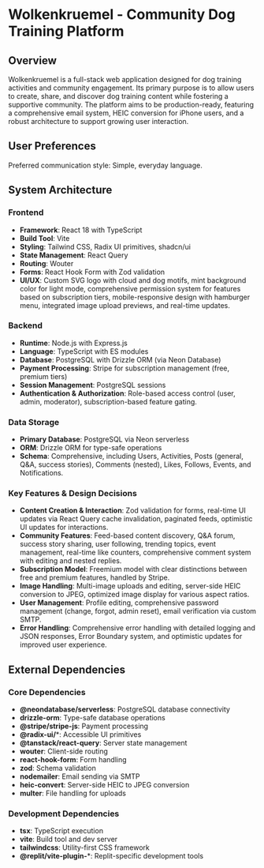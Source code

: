 # Wolkenkruemel - Community Dog Training Platform

## Overview
Wolkenkruemel is a full-stack web application designed for dog training activities and community engagement. Its primary purpose is to allow users to create, share, and discover dog training content while fostering a supportive community. The platform aims to be production-ready, featuring a comprehensive email system, HEIC conversion for iPhone users, and a robust architecture to support growing user interaction.

## User Preferences
Preferred communication style: Simple, everyday language.

## System Architecture

### Frontend
- **Framework**: React 18 with TypeScript
- **Build Tool**: Vite
- **Styling**: Tailwind CSS, Radix UI primitives, shadcn/ui
- **State Management**: React Query
- **Routing**: Wouter
- **Forms**: React Hook Form with Zod validation
- **UI/UX**: Custom SVG logo with cloud and dog motifs, mint background color for light mode, comprehensive permission system for features based on subscription tiers, mobile-responsive design with hamburger menu, integrated image upload previews, and real-time updates.

### Backend
- **Runtime**: Node.js with Express.js
- **Language**: TypeScript with ES modules
- **Database**: PostgreSQL with Drizzle ORM (via Neon Database)
- **Payment Processing**: Stripe for subscription management (free, premium tiers)
- **Session Management**: PostgreSQL sessions
- **Authentication & Authorization**: Role-based access control (user, admin, moderator), subscription-based feature gating.

### Data Storage
- **Primary Database**: PostgreSQL via Neon serverless
- **ORM**: Drizzle ORM for type-safe operations
- **Schema**: Comprehensive, including Users, Activities, Posts (general, Q&A, success stories), Comments (nested), Likes, Follows, Events, and Notifications.

### Key Features & Design Decisions
- **Content Creation & Interaction**: Zod validation for forms, real-time UI updates via React Query cache invalidation, paginated feeds, optimistic UI updates for interactions.
- **Community Features**: Feed-based content discovery, Q&A forum, success story sharing, user following, trending topics, event management, real-time like counters, comprehensive comment system with editing and nested replies.
- **Subscription Model**: Freemium model with clear distinctions between free and premium features, handled by Stripe.
- **Image Handling**: Multi-image uploads and editing, server-side HEIC conversion to JPEG, optimized image display for various aspect ratios.
- **User Management**: Profile editing, comprehensive password management (change, forgot, admin reset), email verification via custom SMTP.
- **Error Handling**: Comprehensive error handling with detailed logging and JSON responses, Error Boundary system, and optimistic updates for improved user experience.

## External Dependencies

### Core Dependencies
- **@neondatabase/serverless**: PostgreSQL database connectivity
- **drizzle-orm**: Type-safe database operations
- **@stripe/stripe-js**: Payment processing
- **@radix-ui/***: Accessible UI primitives
- **@tanstack/react-query**: Server state management
- **wouter**: Client-side routing
- **react-hook-form**: Form handling
- **zod**: Schema validation
- **nodemailer**: Email sending via SMTP
- **heic-convert**: Server-side HEIC to JPEG conversion
- **multer**: File handling for uploads

### Development Dependencies
- **tsx**: TypeScript execution
- **vite**: Build tool and dev server
- **tailwindcss**: Utility-first CSS framework
- **@replit/vite-plugin-***: Replit-specific development tools